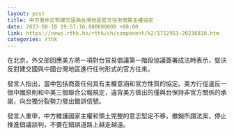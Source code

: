 ```yaml
---
layout: post
title: 中方重申反對建交國與台灣地區官方往來商簽主權協定
date: 2023-08-10 19:57:16.000000000 +08:00
link: https://news.rthk.hk/rthk/ch/component/k2/1712953-20230810.htm
categories: rthk
---
```


在北京，外交部回應美方將一項對台貿易倡議第一階段協議簽署成法時表示，堅決反對建交國與中國台灣地區進行任何形式的官方往來。

發言人指出，當中包括商簽任何具有主權意涵和官方性質的協定。美方行徑違反一個中國原則和中美三個聯合公報規定，違背美方做出的僅與台保持非官方關係的承諾，向台獨分裂勢力發出錯誤信號。

發言人重申，中方維護國家主權和領土完整的意志堅定不移，撤銷所謂法案，停止推進倡議談判，不要在錯誤道路上越走越遠。
